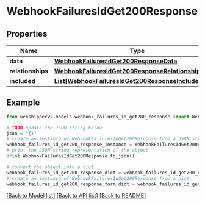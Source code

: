 # WebhookFailuresIdGet200Response


## Properties
Name | Type | Description | Notes
------------ | ------------- | ------------- | -------------
**data** | [**WebhookFailuresIdGet200ResponseData**](WebhookFailuresIdGet200ResponseData.md) |  | [optional] 
**relationships** | [**WebhookFailuresIdGet200ResponseRelationships**](WebhookFailuresIdGet200ResponseRelationships.md) |  | [optional] 
**included** | [**List[WebhookFailuresIdGet200ResponseIncludedInner]**](WebhookFailuresIdGet200ResponseIncludedInner.md) |  | [optional] 

## Example

```python
from webshipperv2.models.webhook_failures_id_get200_response import WebhookFailuresIdGet200Response

# TODO update the JSON string below
json = "{}"
# create an instance of WebhookFailuresIdGet200Response from a JSON string
webhook_failures_id_get200_response_instance = WebhookFailuresIdGet200Response.from_json(json)
# print the JSON string representation of the object
print WebhookFailuresIdGet200Response.to_json()

# convert the object into a dict
webhook_failures_id_get200_response_dict = webhook_failures_id_get200_response_instance.to_dict()
# create an instance of WebhookFailuresIdGet200Response from a dict
webhook_failures_id_get200_response_form_dict = webhook_failures_id_get200_response.from_dict(webhook_failures_id_get200_response_dict)
```
[[Back to Model list]](../README.md#documentation-for-models) [[Back to API list]](../README.md#documentation-for-api-endpoints) [[Back to README]](../README.md)


